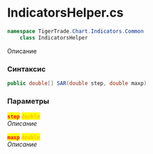 
# IndicatorsHelper.cs
```csharp
namespace TigerTrade.Chart.Indicators.Common  
    class IndicatorsHelper
```

Описание

### Синтаксис
```csharp
public double[] SAR(double step, double maxp)
```

### Параметры  
<mark style="color:red;">**`step`**</mark> <mark style="color:orange;">`double`</mark>  
 *Описание*  
  
<mark style="color:red;">**`maxp`**</mark> <mark style="color:orange;">`double`</mark>  
 *Описание*  
  

                    
                    